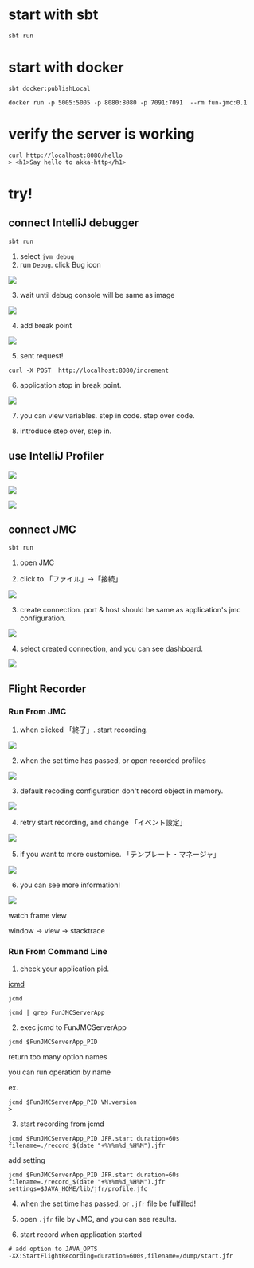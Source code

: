 # start with sbt

```
sbt run
```

# start with docker

```
sbt docker:publishLocal
```

```
docker run -p 5005:5005 -p 8080:8080 -p 7091:7091  --rm fun-jmc:0.1 
```

# verify the server is working

```
curl http://localhost:8080/hello
> <h1>Say hello to akka-http</h1>
```

# try!

## connect IntelliJ debugger

```
sbt run
```

1. select `jvm debug`
2. run `Debug`. click Bug icon

![](./images/run-debugger.png)

3. wait until debug console will be same as image

![](./images/debugger-connected.png)

4. add break point

![](./images/debug-server.png)

5. sent request!

```
curl -X POST  http://localhost:8080/increment
```

6. application stop in break point.


![](./images/running-debugger-console.png)

7. you can view variables. step in code. step over code.

8. introduce step over, step in.

## use IntelliJ Profiler

![](./images/attach-profiler.png)

![](./images/cpu-profiler.png)

![](./images/allocation-profiler.png)


## connect JMC

```
sbt run
```

1. open JMC

2. click to 「ファイル」->「接続」

![](./images/jmc-window-connect.png)

3. create connection. port & host should be same as application's jmc configuration.

![](./images/jmc-connection-creation.png)

4. select created connection, and you can see dashboard.

![](./images/jmc-dashboard.png)

## Flight Recorder

### Run From JMC

1. when clicked 「終了」. start recording.


![](./images/jmc-configure-flight-recorder.png)

2. when the set time has passed, or open recorded profiles

![](./images/jmc-flight-recorder-top.png)

3. default recoding configuration don't record object in memory.

![](./images/jmc-flight-recorder-no-record-memory.png)

4. retry start recording, and change 「イベント設定」 

![](./images/jmc-flight-recorder-change-event-settings.png)

5. if you want to more customise. 「テンプレート・マネージャ」

![](./images/jmc-flight-recorder-custom-template.png)

6. you can see more information!

![](./images/jmc-flight-recorder-record-memory.png)

watch frame view

window -> view -> stacktrace

### Run From Command Line

1. check your application pid.

[jcmd](https://docs.oracle.com/en/java/javase/11/tools/jcmd.html#GUID-59153599-875E-447D-8D98-0078A5778F05)

```
jcmd
```

```
jcmd | grep FunJMCServerApp 
```

2. exec jcmd to FunJMCServerApp

```
jcmd $FunJMCServerApp_PID 
```

return too many option names

you can run operation by name

ex.
```
jcmd $FunJMCServerApp_PID VM.version
> 
```

3. start recording from jcmd

```
jcmd $FunJMCServerApp_PID JFR.start duration=60s filename=./record_$(date "+%Y%m%d_%H%M").jfr
```

add setting

```
jcmd $FunJMCServerApp_PID JFR.start duration=60s filename=./record_$(date "+%Y%m%d_%H%M").jfr settings=$JAVA_HOME/lib/jfr/profile.jfc
```

4. when the set time has passed, or `.jfr` file be fulfilled!

5. open `.jfr` file by JMC, and you can see results.

6. start record when application started

```
# add option to JAVA_OPTS
-XX:StartFlightRecording=duration=600s,filename=/dump/start.jfr
```
